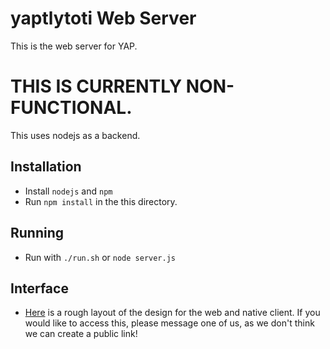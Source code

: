 # yaptlytoti Web Server

This is the web server for YAP.

# THIS IS CURRENTLY NON-FUNCTIONAL.

This uses nodejs as a backend.

## Installation
* Install `nodejs` and `npm`
* Run `npm install` in the this directory.

## Running
* Run with `./run.sh` or `node server.js`

## Interface
* [Here](https://realtimeboard.com/app/board/iXjVOf5YT3s=/) is a rough layout of the design for the web and native client. If you would like to access this, please message one of us, as we don't think we can create a public link!
